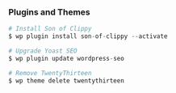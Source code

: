 ###  Plugins and Themes

```php
# Install Son of Clippy
$ wp plugin install son-of-clippy --activate

# Upgrade Yoast SEO
$ wp plugin update wordpress-seo

# Remove TwentyThirteen
$ wp theme delete twentythirteen
```